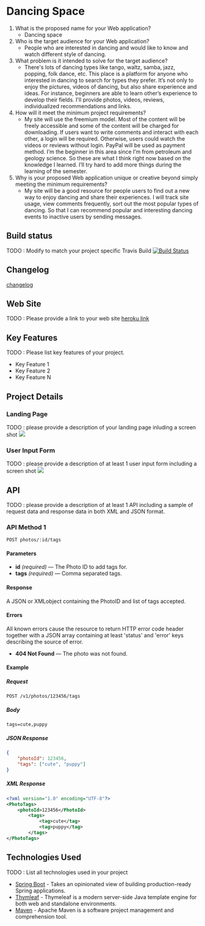 # Dancing Space

1. What is the proposed name for your Web application?
    - Dancing space
2. Who is the target audience for your Web application?
    - People who are interested in dancing and would like to know and watch different style of dancing.
3. What problem is it intended to solve for the target audience?
    - There's lots of dancing types like tango, waltz, samba, jazz, popping, folk dance, etc. This place is a platform for anyone who interested in dancing to search for types they prefer. It’s not only to enjoy the pictures, videos of dancing, but also share experience and ideas. For instance, beginners are able to learn other’s experience to develop their fields. I'll provide photos, videos, reviews, individualized recommendations and links.
4. How will it meet the minimum project requirements?
    - My site will use the freemium model. Most of the content will be freely accessible and some of the content will be charged for downloading. If users want to write comments and interact with each other, a login will be required. Otherwise, users could watch the videos or reviews without login. PayPal will be used as payment method. I’m the beginner in this area since I’m from petroleum and geology science. So these are what I think right now based on the knowledge I learned. I’ll try hard to add more things during the learning of the semester.
5. Why is your proposed Web application unique or creative beyond simply meeting the minimum requirements?
    - My site will be a good resource for people users to find out a new way to enjoy dancing and share their experiences. I will track site usage, view comments frequently, sort out the most popular types of dancing. So that I can recommend popular and interesting dancing events to inactive users by sending messages.


## Build status

TODO : Modify to match your project specific Travis Build
[![Build Status](https://travis-ci.org/infsci2560sp17/full-stack-web-mengru822.svg?branch=master)](https://travis-ci.org/infsci2560sp17/full-stack-web-mengru822)

## Changelog
[changelog](CHANGELOG.md)

## Web Site

TODO : Please provide a link to your web site [heroku link](https://agile-mountain-46991.herokuapp.com/)


## Key Features

TODO : Please list key features of your project.

* Key Feature 1
* Key Feature 2
* Key Feature N

## Project Details

### Landing Page

TODO : please provide a description of your landing page inluding a screen shot ![](https://.../image.JPG)

### User Input Form

TODO : please provide a description of at least 1 user input form including a screen shot ![](https://.../image.jpg)

## API

TODO : please provide a description of at least 1 API including a sample of request data and response data in both XML and JSON format.

### API Method 1

    POST photos/:id/tags

#### Parameters

- **id** _(required)_ — The Photo ID to add tags for.
- **tags** _(required)_ — Comma separated tags.

#### Response

A JSON or XMLobject containing the PhotoID and list of tags accepted.

#### Errors

All known errors cause the resource to return HTTP error code header together with a JSON array containing at least 'status' and 'error' keys describing the source of error.

- **404 Not Found** — The photo was not found.

#### Example

##### Request

    POST /v1/photos/123456/tags

##### Body

    tags=cute,puppy


##### JSON Response

```json
{
    "photoId": 123456,
    "tags": ["cute", "puppy"]
}
```

##### XML Response

```xml
<?xml version="1.0" encoding="UTF-8"?>
<PhotoTags>
    <photoId>123456</PhotoId>
        <tags>
            <tag>cute</tag>
            <tag>puppy</tag>
        </tags>
</PhotoTags>
```

## Technologies Used

TODO : List all technologies used in your project

- [Spring Boot](https://projects.spring.io/spring-boot/) - Takes an opinionated view of building production-ready Spring applications.
- [Thymleaf](http://www.thymeleaf.org/) - Thymeleaf is a modern server-side Java template engine for both web and standalone environments.
- [Maven](https://maven.apache.org/) - Apache Maven is a software project management and comprehension tool.